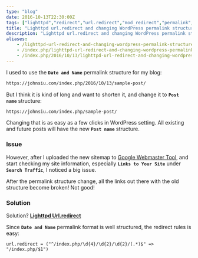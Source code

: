 ```yaml
---
type: "blog"
date: 2016-10-13T22:30:00Z
tags: ["lighttpd","redirect","url.redirect","mod_redirect","permalink","blog","wordpress","migrate"]
title: "Lighttpd url.redirect and changing WordPress permalink structure"
description: "Lighttpd url.redirect and changing WordPress permalink structure"
aliases:
    - /lighttpd-url-redirect-and-changing-wordpress-permalink-structure
    - /index.php/lighttpd-url-redirect-and-changing-wordpress-permalink-structure
    - /index.php/2016/10/13/lighttpd-url-redirect-and-changing-wordpress-permalink-structure
---
```


I used to use the __`Date and Name`__ permalink structure for my blog:
<!--more-->

```txt
https://johnsiu.com/index.php/2016/10/13/sample-post/
```

But I think it is kind of long and want to shorten it, and change it to __`Post name`__ structure:

```txt
https://johnsiu.com/index.php/sample-post/
```

Changing that is as easy as a few clicks in WordPress setting. All existing and future posts will have the new __`Post name`__ structure.

### Issue

However, after I uploaded the new sitemap to [Google Webmaster Tool](https://www.google.com/webmasters/tools), and start checking my site information, especially __`Links to Your Site`__ under __`Search Traffic`__, I noticed a big issue.

After the permalink structure change, all the links out there with the old structure become broken! Not good!

### Solution

Solution? __[Lighttpd Url.redirect](https://redmine.lighttpd.net/projects/1/wiki/docs_modredirect)__

Since __`Date and Name`__ permalink format is well structured, the redirect rules is easy:

```lighttpd
url.redirect = ("^/index.php/\d{4}/\d{2}/\d{2}/(.*)$" => "/index.php/$1")
```
